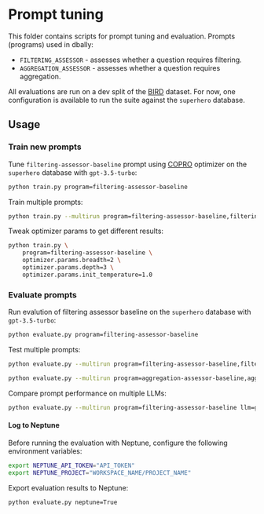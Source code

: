 # Prompt tuning

This folder contains scripts for prompt tuning and evaluation. Prompts (programs) used in dbally:

- `FILTERING_ASSESSOR` - assesses whether a question requires filtering.
- `AGGREGATION_ASSESSOR` - assesses whether a question requires aggregation.

All evaluations are run on a dev split of the [BIRD](https://bird-bench.github.io/) dataset. For now, one configuration is available to run the suite against the `superhero` database.

## Usage

### Train new prompts

Tune `filtering-assessor-baseline` prompt using [COPRO](https://dspy-docs.vercel.app/docs/deep-dive/teleprompter/signature-optimizer#how-copro-works) optimizer on the `superhero` database with `gpt-3.5-turbo`:

```bash
python train.py program=filtering-assessor-baseline
```

Train multiple prompts:

```bash
python train.py --multirun program=filtering-assessor-baseline,filtering-assessor-cot
```

Tweak optimizer params to get different results:

```bash
python train.py \
    program=filtering-assessor-baseline \
    optimizer.params.breadth=2 \
    optimizer.params.depth=3 \
    optimizer.params.init_temperature=1.0
```

### Evaluate prompts

Run evalution of filtering assessor baseline on the `superhero` database with `gpt-3.5-turbo`:

```bash
python evaluate.py program=filtering-assessor-baseline
```

Test multiple prompts:

```bash
python evaluate.py --multirun program=filtering-assessor-baseline,filtering-assessor-cot
```

```bash
python evaluate.py --multirun program=aggregation-assessor-baseline,aggregation-assessor-cot
```

Compare prompt performance on multiple LLMs:

```bash
python evaluate.py --multirun program=filtering-assessor-baseline llm=gpt-3.5-turbo,claude-3.5-sonnet
```

#### Log to Neptune

Before running the evaluation with Neptune, configure the following environment variables:

```bash
export NEPTUNE_API_TOKEN="API_TOKEN"
export NEPTUNE_PROJECT="WORKSPACE_NAME/PROJECT_NAME"
```

Export evaluation results to Neptune:

```bash
python evaluate.py neptune=True
```
